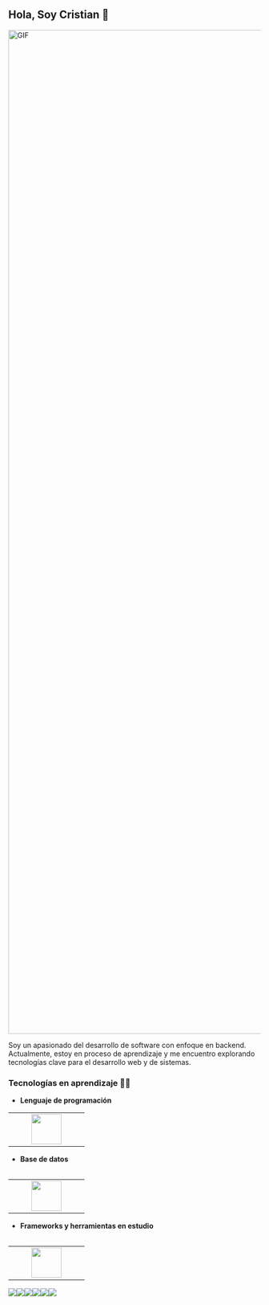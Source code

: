 ## Hola, Soy Cristian 👋
<img alt="GIF" src="https://media2.giphy.com/media/v1.Y2lkPTc5MGI3NjExcXlyemJsODFzc2p3b2JpMm9haHdiazJxaGx5bWQ5ZHh6eWN2azdtciZlcD12MV9pbnRlcm5hbF9naWZfYnlfaWQmY3Q9Zw/TbYgHMnICI1A4/giphy.gif" width = 2000/>

Soy un apasionado del desarrollo de software con enfoque en backend. Actualmente, estoy en proceso de aprendizaje y me encuentro explorando tecnologías clave para el desarrollo web y de sistemas.
### Tecnologías en aprendizaje :woman_technologist:
- **Lenguaje de programación**
<table>
<tbody>
 <tr>
<td align="center" width="50%">
<img height=60px src="https://img.icons8.com/?size=100&id=Fycm8TUhWmFU&format=png&color=000000"> 
</td>
 <table>  

 - **Base de datos**
<table>
<tbody>
 <tr>
<td align="center" width="50%">
<img height=60px src="https://img.icons8.com/?size=100&id=Fycm8TUhWmFU&format=png&color=000000"> 
</td>
 <table> 

- **Frameworks y herramientas en estudio**
<table>
<tbody>
 <tr>
<td align="center" width="50%">
<img height=60px src="https://img.icons8.com/?size=100&id=Fycm8TUhWmFU&format=png&color=000000"> 
</td>
 <table> 
 <img src="https://img.shields.io/badge/C%23-239120?style=for-the-badge&logo=c-sharp&logoColor=white" />  
<img src="https://img.shields.io/badge/SQL%20Server-CC2927?style=for-the-badge&logo=microsoft%20sql%20server&logoColor=white" />
<img src="https://img.shields.io/badge/ASP.NET-5C2D91?style=for-the-badge&logo=dotnet&logoColor=white" />
<img src="https://img.shields.io/badge/Visual%20Studio-5C2D91?style=for-the-badge&logo=visual%20studio&logoColor=white" />
<img src="https://img.shields.io/badge/Git-F05032?style=for-the-badge&logo=git&logoColor=white" />
<img src="https://img.shields.io/badge/GitHub-181717?style=for-the-badge&logo=github&logoColor=white" />





